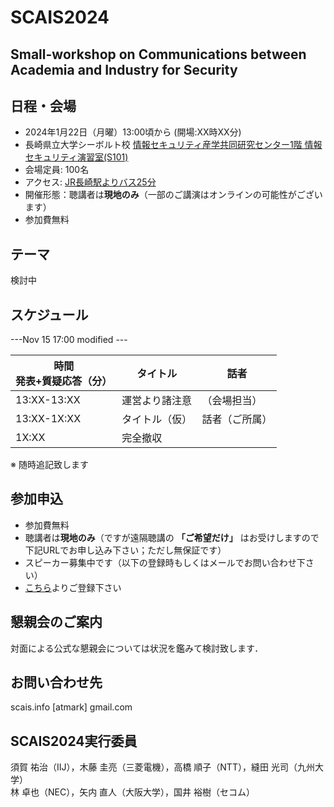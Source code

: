 # SCAIS2024
## Small-workshop on Communications between Academia and Industry for Security

## 日程・会場
- 2024年1月22日（月曜）13:00頃から (開場:XX時XX分)
- 長崎県立大学シーボルト校 [情報セキュリティ産学共同研究センター1階 情報セキュリティ演習室(S101)](https://sun.ac.jp/pages/31175/)
- 会場定員: 100名
- アクセス: [JR長崎駅よりバス25分](https://sun.ac.jp/access/)
- 開催形態：聴講者は**現地のみ**（一部のご講演はオンラインの可能性がございます）
- 参加費無料

## テーマ
 検討中

## スケジュール

---Nov 15 17:00 modified ---

| 時間<br>発表+質疑応答（分） | タイトル | 話者 |
| --- | --- | --- 
| 13:XX-13:XX | 運営より諸注意 | （会場担当）|
| 13:XX-1X:XX | タイトル（仮） | 話者（ご所属）|
| 1X:XX | 完全撤収 | |

※ 随時追記致します

## 参加申込
- 参加費無料
- 聴講者は**現地のみ**（ですが遠隔聴講の **「ご希望だけ」** はお受けしますので下記URLでお申し込み下さい；ただし無保証です）
- スピーカー募集中です（以下の登録時もしくはメールでお問い合わせ下さい）
- [こちら](https://docs.google.com/forms/)よりご登録下さい

## 懇親会のご案内
対面による公式な懇親会については状況を鑑みて検討致します．

## お問い合わせ先
scais.info [atmark] gmail.com

## SCAIS2024実行委員
須賀 祐治（IIJ），木藤 圭亮（三菱電機），高橋 順子（NTT），縫田 光司（九州大学）<br>
林 卓也（NEC），矢内 直人（大阪大学），国井 裕樹（セコム）

